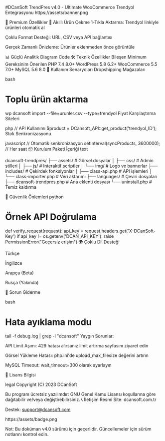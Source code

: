 #DCanSoft TrendPres v4.0 - Ultimate WooCommerce Trendyol Entegrasyonu
https://assets/banner.png

🌟 Premium Özellikler
🚀 Akıllı Ürün Çekme
1-Tıkla Aktarma: Trendyol linkiyle ürünleri otomatik al

Çoklu Format Desteği: URL, CSV veya API bağlantısı

Gerçek Zamanlı Önizleme: Ürünler eklenmeden önce görüntüle

📊 Güçlü Analitik
Diagram
Code
🛠 Teknik Özellikler
Bileşen	Minimum Gereksinim	Önerilen
PHP	7.4	8.0+
WordPress	5.8	6.2+
WooCommerce	5.5	7.0+
MySQL	5.6	8.0
🎯 Kullanım Senaryoları
Dropshipping Mağazaları

bash
# Toplu ürün aktarma
wp dcansoft import --file=urunler.csv --type=trendyol
Fiyat Karşılaştırma Siteleri

php
// API Kullanımı
$product = DCansoft_API::get_product('trendyol_ID');
Stok Senkronizasyonu

javascript
// Otomatik senkronizasyon
setInterval(syncProducts, 3600000); // Her saat
📦 Kurulum Paketi İçeriği
text

dcansoft-trendpres/
├── assets/               # Görsel dosyalar
│   ├── css/              # Admin stilleri
│   ├── js/               # Interaktif scriptler
│   └── img/              # Logo ve bannerlar
├── includes/             # Çekirdek fonksiyonlar
│   ├── class-api.php      # API işlemleri
│   └── class-importer.php # Veri aktarımı
├── languages/            # Çeviri dosyaları
├── dcansoft-trendpres.php # Ana eklenti dosyası
└── uninstall.php         # Temiz kaldırma


🔐 Güvenlik Önlemleri
python
# Örnek API Doğrulama
def verify_request(request):
    api_key = request.headers.get('X-DCanSoft-Key')
    if api_key != os.getenv('DCAN_API_KEY'):
        raise PermissionError("Geçersiz erişim")
🌍 Çoklu Dil Desteği

Türkçe

İngilizce

Arapça (Beta)

Rusça (Yakında)

🛑 Sorun Giderme


bash

# Hata ayıklama modu

tail -f debug.log | grep -i "dcansoft"
Yaygın Sorunlar:

API Limit Aşımı: 429 hatası alırsanız limit artırma sayfasını ziyaret edin

Görsel Yükleme Hatası: php.ini'de upload_max_filesize değerini artırın

MySQL Timeout: wait_timeout=300 olarak ayarlayın

📜 Lisans Bilgisi

legal
Copyright (C) 2023 DCanSoft

Bu program ücretsiz yazılımdır: GNU Genel Kamu Lisansı 
koşullarına göre dağıtabilir ve/veya değiştirebilirsiniz.
📞 İletişim
Resmi Site: dcansoft.com.tr

Destek: support@dcansoft.com

https://assets/badge.png

Not: Bu doküman v4.0 sürümü için geçerlidir. Güncellemeler için sürüm notlarını kontrol edin.
